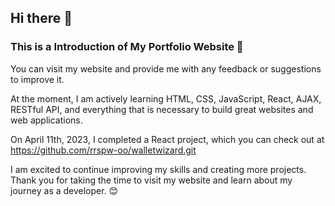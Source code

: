 ## Hi there 👋
### This is a Introduction of My Portfolio Website :star2:

You can visit my website and provide me with any feedback or suggestions to improve it.  

At the moment, I am actively learning HTML, CSS, JavaScript, React, AJAX, RESTful API, 
  and everything that is necessary to build great websites and web applications.

On April 11th, 2023, I completed a React project, which you can check out at https://github.com/rrspw-oo/walletwizard.git

I am excited to continue improving my skills and creating more projects. 
  Thank you for taking the time to visit my website and learn about my journey as a developer. :blush:
